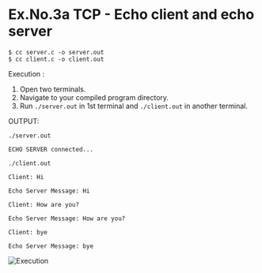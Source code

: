 # Ex.No.3a TCP - Echo client and echo server

```
$ cc server.c -o server.out
$ cc client.c -o client.out
```

Execution :

1. Open two terminals.
2. Navigate to your compiled program directory.
3. Run `./server.out` in 1st terminal and `./client.out` in another terminal.

OUTPUT:

`./server.out`
```
ECHO SERVER connected...
```

`./client.out`

```
Client: Hi

Echo Server Message: Hi

Client: How are you?

Echo Server Message: How are you?

Client: bye

Echo Server Message: bye
```

![Execution](https://i.postimg.cc/xTWNTYzh/Screenshot-2023-08-14-17-27-42.png)